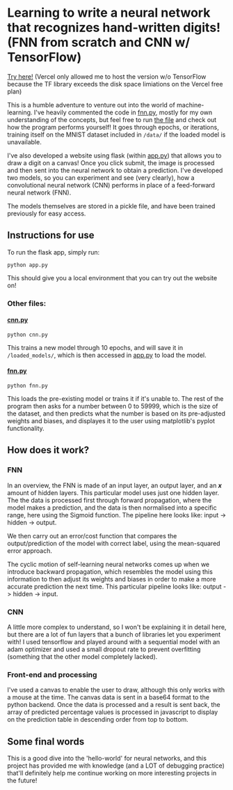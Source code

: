 # Learning to write a neural network that recognizes hand-written digits! (FNN from scratch and CNN w/ TensorFlow)

[Try here!](https://neural-network-demo.vercel.app) (Vercel only allowed me to host the version w/o TensorFlow because the TF library exceeds the disk space limiations on the Vercel free plan)

This is a humble adventure to venture out into the world of machine-learning. I've heavily commented the code in [fnn.py](fnn.py), mostly for my own understanding of the concepts, but feel free to run [the file](./fnn.py) and check out how the program performs yourself! It goes through epochs, or iterations, training itself on the MNIST dataset included in `/data/` if the loaded model is unavailable.

I've also developed a website using flask (within [app.py](app.py)) that allows you to draw a digit on a canvas! Once you click submit, the image is processed and then sent into the neural network to obtain a prediction. I've developed two models, so you can experiment and see (very clearly), how a convolutional neural network (CNN) performs in place of a feed-forward neural network (FNN).

The models themselves are stored in a pickle file, and have been trained previously for easy access.

## Instructions for use

To run the flask app, simply run:

```shell
python app.py
```

This should give you a local environment that you can try out the website on!

### Other files:

#### [cnn.py](cnn.py)

```shell
python cnn.py
```

This trains a new model through 10 epochs, and will save it in `/loaded_models/`, which is then accessed in [app.py](app.py) to load the model.

#### [fnn.py](fnn.py)

```shell
python fnn.py
```

This loads the pre-existing model or trains it if it's unable to. The rest of the program then asks for a number between 0 to 59999, which is the size of the dataset, and then predicts what the number is based on its pre-adjusted weights and biases, and displayes it to the user using matplotlib's pyplot functionality.

## How does it work?

### FNN

In an overview, the FNN is made of an input layer, an output layer, and an ___x___ amount of hidden layers. This particular model uses just one hidden layer.
The the data is processed first through forward propagation, where the model makes a prediction, and the data is then normalised into a specific range, here using the Sigmoid function. The pipeline here looks like: input -> hidden -> output.

We then carry out an error/cost function that compares the output/prediction of the model with correct label, using the mean-squared error approach.

The cyclic motion of self-learning neural networks comes up when we introduce backward propagation, which resembles the model using this information to then adjust its weights and biases in order to make a more accurate prediction the next time. This particular pipeline looks like: output -> hidden -> input.

### CNN

A little more complex to understand, so I won't be explaining it in detail here, but there are a lot of fun layers that a bunch of libraries let you experiment with! I used tensorflow and played around with a sequential model with an adam optimizer and used a small dropout rate to prevent overfitting (something that the other model completely lacked).

### Front-end and processing

I've used a canvas to enable the user to draw, although this only works with a mouse at the time. The canvas data is sent in a base64 format to the python backend. Once the data is processed and a result is sent back, the array of predicted percentage values is processed in javascript to display on the prediction table in descending order from top to bottom.

## Some final words

This is a good dive into the 'hello-world' for neural networks, and this project has provided me with knowledge (and a LOT of debugging practice) that'll definitely help me continue working on more interesting projects in the future!
